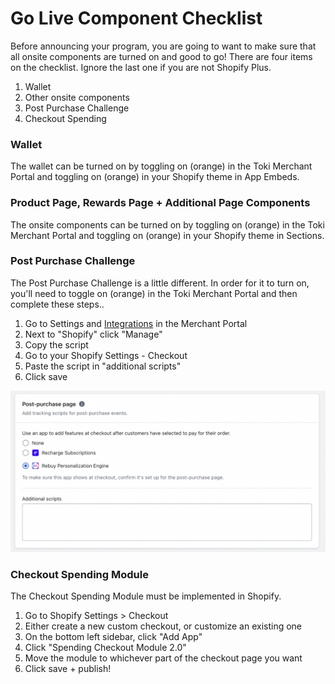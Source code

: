 # Go Live Component Checklist

Before announcing your program, you are going to want to make sure that all onsite components are turned on and good to go! There are four items on the checklist. Ignore the last one if you are not Shopify Plus.

1. Wallet
2. Other onsite components
3. Post Purchase Challenge
4. Checkout Spending

### Wallet&#x20;

The wallet can be turned on by toggling on (orange) in the Toki Merchant Portal and toggling on (orange) in your Shopify theme in App Embeds.

### Product Page, Rewards Page + Additional Page Components

The onsite components can be turned on by toggling on (orange) in the Toki Merchant Portal and toggling on (orange) in your Shopify theme in Sections.

### Post Purchase Challenge

The Post Purchase Challenge is a little different. In order for it to turn on, you'll need to toggle on (orange) in the Toki Merchant Portal and then complete these steps..&#x20;

1. Go to Settings and [Integrations](https://manage.buildwithtoki.com/settings/integrations) in the Merchant Portal
2. Next to "Shopify" click "Manage"
3. Copy the script
4. Go to your Shopify Settings - Checkout
5. Paste the script in "additional scripts"
6. Click save

![](<../../.gitbook/assets/Screen Shot 2023-06-27 at 2.31.50 PM.png>)

### Checkout Spending Module

The Checkout Spending Module must be implemented in Shopify.

1. Go to Shopify Settings > Checkout
2. Either create a new custom checkout, or customize an existing one
3. On the bottom left sidebar, click "Add App"
4. Click "Spending Checkout Module 2.0"
5. Move the module to whichever part of the checkout page you want
6. Click save + publish!

